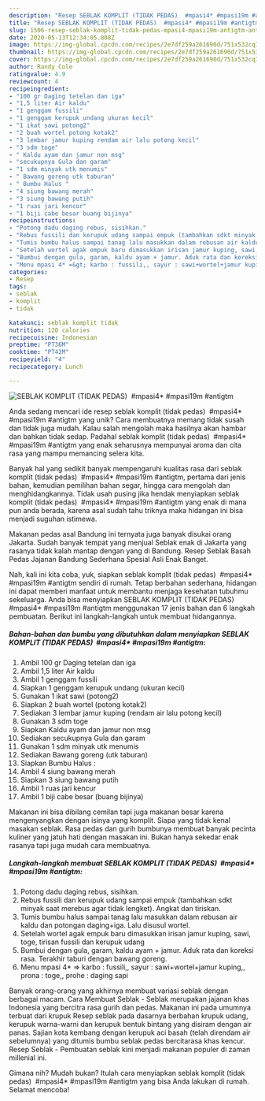 ```yaml
---
description: "Resep SEBLAK KOMPLIT (TIDAK PEDAS)  #mpasi4* #mpasi19m #antigtm Anti Gagal"
title: "Resep SEBLAK KOMPLIT (TIDAK PEDAS)  #mpasi4* #mpasi19m #antigtm Anti Gagal"
slug: 1506-resep-seblak-komplit-tidak-pedas-mpasi4-mpasi19m-antigtm-anti-gagal
date: 2020-05-13T12:34:05.808Z
image: https://img-global.cpcdn.com/recipes/2e7df259a261690d/751x532cq70/seblak-komplit-tidak-pedas-mpasi4-mpasi19m-antigtm-foto-resep-utama.jpg
thumbnail: https://img-global.cpcdn.com/recipes/2e7df259a261690d/751x532cq70/seblak-komplit-tidak-pedas-mpasi4-mpasi19m-antigtm-foto-resep-utama.jpg
cover: https://img-global.cpcdn.com/recipes/2e7df259a261690d/751x532cq70/seblak-komplit-tidak-pedas-mpasi4-mpasi19m-antigtm-foto-resep-utama.jpg
author: Randy Cole
ratingvalue: 4.9
reviewcount: 4
recipeingredient:
- "100 gr Daging tetelan dan iga"
- "1,5 liter Air kaldu"
- "1 genggam fussili"
- "1 genggam kerupuk undang ukuran kecil"
- "1 ikat sawi potong2"
- "2 buah wortel potong kotak2"
- "3 lembar jamur kuping rendam air lalu potong kecil"
- "3 sdm toge"
- " Kaldu ayam dan jamur non msg"
- "secukupnya Gula dan garam"
- "1 sdm minyak utk menumis"
- " Bawang goreng utk taburan"
- " Bumbu Halus "
- "4 siung bawang merah"
- "3 siung bawang putih"
- "1 ruas jari kencur"
- "1 biji cabe besar buang bijinya"
recipeinstructions:
- "Potong dadu daging rebus, sisihkan."
- "Rebus fussili dan kerupuk udang sampai empuk (tambahkan sdkt minyak saat merebus agar tidak lengket). Angkat dan tiriskan."
- "Tumis bumbu halus sampai tanag lalu masukkan dalam rebusan air kaldu dan potongan daging+iga. Lalu disusul wortel."
- "Setelah wortel agak empuk baru dimasukkan irisan jamur kuping, sawi, toge, tirisan fussili dan kerupuk udang"
- "Bumbui dengan gula, garam, kaldu ayam + jamur. Aduk rata dan koreksi rasa. Terakhir taburi dengan bawang goreng."
- "Menu mpasi 4* =&gt; karbo : fussili,, sayur : sawi+wortel+jamur kuping,, prona : toge,, prohe : daging sapi"
categories:
- Resep
tags:
- seblak
- komplit
- tidak

katakunci: seblak komplit tidak 
nutrition: 120 calories
recipecuisine: Indonesian
preptime: "PT36M"
cooktime: "PT42M"
recipeyield: "4"
recipecategory: Lunch

---
```



![SEBLAK KOMPLIT (TIDAK PEDAS)  #mpasi4* #mpasi19m #antigtm](https://img-global.cpcdn.com/recipes/2e7df259a261690d/751x532cq70/seblak-komplit-tidak-pedas-mpasi4-mpasi19m-antigtm-foto-resep-utama.jpg)

Anda sedang mencari ide resep seblak komplit (tidak pedas)  #mpasi4* #mpasi19m #antigtm yang unik? Cara membuatnya memang tidak susah dan tidak juga mudah. Kalau salah mengolah maka hasilnya akan hambar dan bahkan tidak sedap. Padahal seblak komplit (tidak pedas)  #mpasi4* #mpasi19m #antigtm yang enak seharusnya mempunyai aroma dan cita rasa yang mampu memancing selera kita.

Banyak hal yang sedikit banyak mempengaruhi kualitas rasa dari seblak komplit (tidak pedas)  #mpasi4* #mpasi19m #antigtm, pertama dari jenis bahan, kemudian pemilihan bahan segar, hingga cara mengolah dan menghidangkannya. Tidak usah pusing jika hendak menyiapkan seblak komplit (tidak pedas)  #mpasi4* #mpasi19m #antigtm yang enak di mana pun anda berada, karena asal sudah tahu triknya maka hidangan ini bisa menjadi suguhan istimewa.

Makanan pedas asal Bandung ini ternyata juga banyak disukai orang Jakarta. Sudah banyak tempat yang menjual Seblak enak di Jakarta yang rasanya tidak kalah mantap dengan yang di Bandung. Resep Seblak Basah Pedas Jajanan Bandung Sederhana Spesial Asli Enak Banget.


Nah, kali ini kita coba, yuk, siapkan seblak komplit (tidak pedas)  #mpasi4* #mpasi19m #antigtm sendiri di rumah. Tetap berbahan sederhana, hidangan ini dapat memberi manfaat untuk membantu menjaga kesehatan tubuhmu sekeluarga. Anda bisa menyiapkan SEBLAK KOMPLIT (TIDAK PEDAS)  #mpasi4* #mpasi19m #antigtm menggunakan 17 jenis bahan dan 6 langkah pembuatan. Berikut ini langkah-langkah untuk membuat hidangannya.

<!--inarticleads1-->

##### Bahan-bahan dan bumbu yang dibutuhkan dalam menyiapkan SEBLAK KOMPLIT (TIDAK PEDAS)  #mpasi4* #mpasi19m #antigtm:

1. Ambil 100 gr Daging tetelan dan iga
1. Ambil 1,5 liter Air kaldu
1. Ambil 1 genggam fussili
1. Siapkan 1 genggam kerupuk undang (ukuran kecil)
1. Gunakan 1 ikat sawi (potong2)
1. Siapkan 2 buah wortel (potong kotak2)
1. Sediakan 3 lembar jamur kuping (rendam air lalu potong kecil)
1. Gunakan 3 sdm toge
1. Siapkan  Kaldu ayam dan jamur non msg
1. Sediakan secukupnya Gula dan garam
1. Gunakan 1 sdm minyak utk menumis
1. Sediakan  Bawang goreng (utk taburan)
1. Siapkan  Bumbu Halus :
1. Ambil 4 siung bawang merah
1. Siapkan 3 siung bawang putih
1. Ambil 1 ruas jari kencur
1. Ambil 1 biji cabe besar (buang bijinya)


Makanan ini bisa dibilang cemilan tapi juga makanan besar karena mengenyangkan dengan isinya yang komplit. Siapa yang tidak kenal masakan seblak. Rasa pedas dan gurih bumbunya membuat banyak pecinta kuliner yang jatuh hati dengan masakan ini. Bukan hanya sekedar enak rasanya tapi juga mudah cara membuatnya. 

<!--inarticleads2-->

##### Langkah-langkah membuat SEBLAK KOMPLIT (TIDAK PEDAS)  #mpasi4* #mpasi19m #antigtm:

1. Potong dadu daging rebus, sisihkan.
1. Rebus fussili dan kerupuk udang sampai empuk (tambahkan sdkt minyak saat merebus agar tidak lengket). Angkat dan tiriskan.
1. Tumis bumbu halus sampai tanag lalu masukkan dalam rebusan air kaldu dan potongan daging+iga. Lalu disusul wortel.
1. Setelah wortel agak empuk baru dimasukkan irisan jamur kuping, sawi, toge, tirisan fussili dan kerupuk udang
1. Bumbui dengan gula, garam, kaldu ayam + jamur. Aduk rata dan koreksi rasa. Terakhir taburi dengan bawang goreng.
1. Menu mpasi 4* =&gt; karbo : fussili,, sayur : sawi+wortel+jamur kuping,, prona : toge,, prohe : daging sapi


Banyak orang-orang yang akhirnya membuat variasi seblak dengan berbagai macam. Cara Membuat Seblak - Seblak merupakan jajanan khas Indonesia yang bercitra rasa gurih dan pedas. Makanan ini pada umumnya terbuat dari krupuk Resep seblak pada dasarnya berbahan krupuk udang, kerupuk warna-warni dan kerupuk bentuk bintang yang disiram dengan air panas. Sajian kota kembang dengan kerupuk aci basah (telah direndam air sebelumnya) yang ditumis bumbu seblak pedas bercitarasa khas kencur. Resep Seblak - Pembuatan seblak kini menjadi makanan populer di zaman millenial ini. 

Gimana nih? Mudah bukan? Itulah cara menyiapkan seblak komplit (tidak pedas)  #mpasi4* #mpasi19m #antigtm yang bisa Anda lakukan di rumah. Selamat mencoba!
